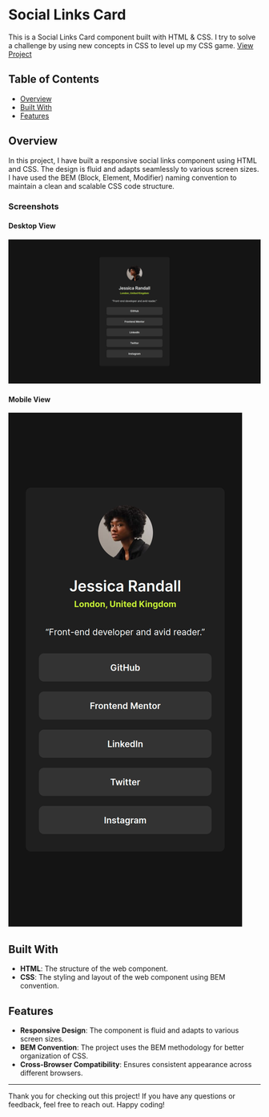 # Social Links Card

This is a Social Links Card component built with HTML & CSS. I try to solve a challenge by using new concepts in CSS to level up my CSS game. [View Project](https://keenyateesh19.github.io/Social-Links-Component/)

## Table of Contents
- [Overview](#overview)
- [Built With](#built-with)
- [Features](#features)

## Overview

In this project, I have built a responsive social links component using HTML and CSS. The design is fluid and adapts seamlessly to various screen sizes. I have used the BEM (Block, Element, Modifier) naming convention to maintain a clean and scalable CSS code structure.

### Screenshots

#### Desktop View
![Desktop View](./assets/images/social_link_desktop.png)

#### Mobile View
![Mobile View](./assets//images/social_link_mobile.png)


## Built With

- **HTML**: The structure of the web component.
- **CSS**: The styling and layout of the web component using BEM convention.

## Features

- **Responsive Design**: The component is fluid and adapts to various screen sizes.
- **BEM Convention**: The project uses the BEM methodology for better organization of CSS.
- **Cross-Browser Compatibility**: Ensures consistent appearance across different browsers.

---

Thank you for checking out this project! If you have any questions or feedback, feel free to reach out. Happy coding!


